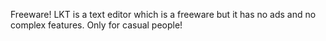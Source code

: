 Freeware!
LKT is a text editor which is a freeware but it has no ads and no
complex features. Only for casual people!
